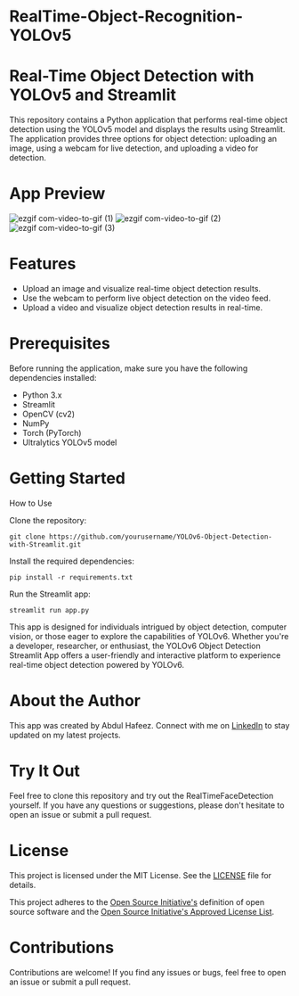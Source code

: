 # RealTime-Object-Recognition-YOLOv5

# Real-Time Object Detection with YOLOv5 and Streamlit
This repository contains a Python application that performs real-time object detection using the YOLOv5 model and displays the results using Streamlit. The application provides three options for object detection: uploading an image, using a webcam for live detection, and uploading a video for detection.

# App Preview
![ezgif com-video-to-gif (1)](https://github.com/actuaryhafeez/RealTime-Object-Recognition-YOLOv5/assets/55107467/2f2b676c-0db9-4169-94df-40eb4360fba3)
![ezgif com-video-to-gif (2)](https://github.com/actuaryhafeez/RealTime-Object-Recognition-YOLOv5/assets/55107467/aba67c2c-9615-480d-aef9-b5a88c56b641)
![ezgif com-video-to-gif (3)](https://github.com/actuaryhafeez/RealTime-Object-Recognition-YOLOv5/assets/55107467/1e543d0c-2bb0-4317-a3a2-e3abb89f4275)



# Features
- Upload an image and visualize real-time object detection results.
- Use the webcam to perform live object detection on the video feed.
- Upload a video and visualize object detection results in real-time.

# Prerequisites
Before running the application, make sure you have the following dependencies installed:

- Python 3.x
- Streamlit
- OpenCV (cv2)
- NumPy
- Torch (PyTorch)
- Ultralytics YOLOv5 model

# Getting Started
 How to Use
 
Clone the repository:

    git clone https://github.com/yourusername/YOLOv6-Object-Detection-with-Streamlit.git

Install the required dependencies:

    pip install -r requirements.txt

Run the Streamlit app:

    streamlit run app.py

This app is designed for individuals intrigued by object detection, computer vision, or those eager to explore the capabilities of YOLOv6. Whether you're a developer, researcher, or enthusiast, the YOLOv6 Object Detection Streamlit App offers a user-friendly and interactive platform to experience real-time object detection powered by YOLOv6.

# About the Author

This app was created by Abdul Hafeez. Connect with me on [LinkedIn](https://www.linkedin.com/in/abdul-hafeez-ds/) to stay updated on my latest projects.

# Try It Out
Feel free to clone this repository and try out the RealTimeFaceDetection yourself. If you have any questions or suggestions, please don't hesitate to open an issue or submit a pull request.


        

# License

This project is licensed under the MIT License. See the [LICENSE](LICENSE) file for details.

This project adheres to the [Open Source Initiative's](https://opensource.org) definition of open source software and the [Open Source Initiative's Approved License List](https://opensource.org/licenses/alphabetical).

# Contributions
Contributions are welcome! If you find any issues or bugs, feel free to open an issue or submit a pull request.
